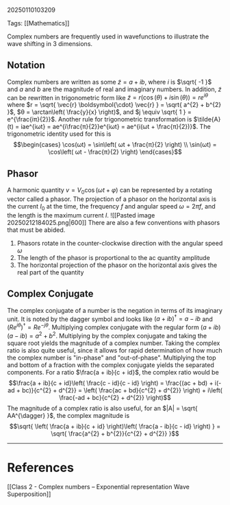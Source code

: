 20250110103209

Tags: [[Mathematics]]

Complex numbers are frequently used in wavefunctions to illustrate the wave shifting in 3 dimensions. 

## Notation
Complex numbers are written as some $\tilde{z} = a + ib$, where $i$ is $\sqrt{ -1 }$ and $a$ and $b$ are the magnitude of real and imaginary numbers. In addition, $\tilde{z}$ can be rewritten in trigonometric form like $\tilde{z} = r(\cos(θ) + i\sin(θ)) = re^{iθ}$ where $r = \sqrt{ \vec{r} \boldsymbol{\cdot} \vec{r} } = \sqrt{ a^{2} + b^{2} }$, $θ = \arctan\left( \frac{y}{x} \right)$, and $j \equiv \sqrt{ 1 } = e^{\frac{iπ}{2}}$. Another rule for trigonometric transformation is  $\tilde{A}(t) = iae^{iωt} = ae^{i\frac{π}{2}}e^{iωt} = ae^{i(ωt + \frac{π}{2})}$. The trigonometric identity used for this is $$\begin{cases}
\cos(ωt) = \sin\left( ωt + \frac{π}{2} \right) \\
\sin(ωt) = \cos\left( ωt - \frac{π}{2} \right)
\end{cases}$$

## Phasor
A harmonic quantity $v = V_{0}\cos(ωt + φ)$ can be represented by a rotating vector called a phasor. The projection of a phasor on the horizontal axis is the current $I_{0}$ at the time, the frequency $f$ and angular speed $ω = 2πf$, and the length is the maximum current $I$. 
![[Pasted image 20250212184025.png|600]]
There are also a few conventions with phasors that must be abided. 
1. Phasors rotate in the counter-clockwise direction with the angular speed $ω$
2. The length of the phasor is proportional to the ac quantity amplitude
3. The horizontal projection of the phasor on the horizontal axis gives the real part of the quantity

## Complex Conjugate
The complex conjugate of a number is the negation in terms of its imaginary unit. It is noted by the dagger symbol and looks like $(a + ib)^{\dagger} = a - ib$ and $(Re^{iθ})^{\dagger} = Re^{-jθ}$. Multiplying complex conjugate with the regular form $(a + ib)(a - ib) = a^{2} + b^{2}$. Multiplying by the complex conjugate and taking the square root yields the magnitude of a complex number. Taking the complex ratio is also quite useful, since it allows for rapid determination of how much the complex number is "in-phase" and "out-of-phase". Multiplying the top and bottom of a fraction with the complex conjugate yields the separated components. For a ratio $\frac{a + ib}{c + id}$, the complex ratio would be $$\frac{a + ib}{c + id}\left( \frac{c - id}{c - id} \right) = \frac{(ac + bd) + i(-ad + bc)}{c^{2} + d^{2}} = \left( \frac{ac + bd}{c^{2} + d^{2}} \right) + i\left( \frac{-ad + bc}{c^{2} + d^{2}} \right)$$
The magnitude of a complex ratio is also useful, for an $|A| = \sqrt{ AA^{\dagger} }$, the complex magnitude is  $$\sqrt{ \left( \frac{a + ib}{c + id} \right)\left( \frac{a - ib}{c - id} \right) } = \sqrt{ \frac{a^{2} + b^{2}}{c^{2} + d^{2}} }$$
___
# References
[[Class 2 - Complex numbers – Exponential representation Wave Superposition]]
